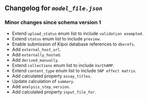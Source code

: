 ## Changelog for *`model_file.json`*

### Minor changes since schema version 1

* Extend `upload_status` enum list to include `validation exempted`.
* Extend `status` enum list to include `preview`.
* Enable submission of Kipoi database references to `dbxrefs`.
* Add `external_host_url`.
* Add `externally_hosted`.
* Add `derived_manually`.
* Extend `collections` enum list to include `VarChAMP`.
* Extend `content_type` enum list to include `SNP effect matrix`.
* Add calculated property `assay_titles`.
* Update calculation of `summary`.
* Add `analysis_step_version`.
* Add calculated property `input_file_for`.
